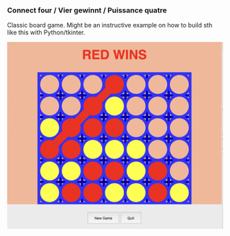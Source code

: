 ### Connect four / Vier gewinnt / Puissance quatre

Classic board game. Might be an instructive example on how to build sth like this with Python/tkinter.

![In-game screenshot](screenshot.png)
